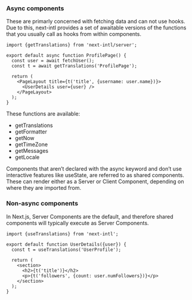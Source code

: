 

### Async components

These are primarly concerned with fetching data and can not use hooks. Due to this, next-intl provides a set of awaitable versions of the functions that you usually call as hooks from within components.

```page.tsx
import {getTranslations} from 'next-intl/server';
 
export default async function ProfilePage() {
  const user = await fetchUser();
  const t = await getTranslations('ProfilePage');
 
  return (
    <PageLayout title={t('title', {username: user.name})}>
      <UserDetails user={user} />
    </PageLayout>
  );
}
```

These functions are available:

- getTranslations
- getFormatter
- getNow
- getTimeZone
- getMessages
- getLocale

Components that aren’t declared with the async keyword and don’t use interactive features like useState, are referred to as shared components. These can render either as a Server or Client Component, depending on where they are imported from.


### Non-async components

In Next.js, Server Components are the default, and therefore shared components will typically execute as Server Components.

```UserDetails.tsx
import {useTranslations} from 'next-intl';
 
export default function UserDetails({user}) {
  const t = useTranslations('UserProfile');
 
  return (
    <section>
      <h2>{t('title')}</h2>
      <p>{t('followers', {count: user.numFollowers})}</p>
    </section>
  );
}
```